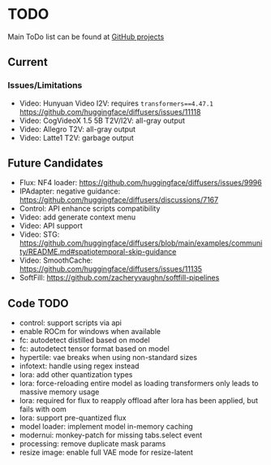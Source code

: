 # TODO

Main ToDo list can be found at [GitHub projects](https://github.com/users/vladmandic/projects)

## Current

### Issues/Limitations

- Video: Hunyuan Video I2V: requires `transformers==4.47.1` <https://github.com/huggingface/diffusers/issues/11118>  
- Video: CogVideoX 1.5 5B T2V/I2V: all-gray output  
- Video: Allegro T2V: all-gray output
- Video: Latte1 T2V: garbage output

## Future Candidates

- Flux: NF4 loader: <https://github.com/huggingface/diffusers/issues/9996>  
- IPAdapter: negative guidance: <https://github.com/huggingface/diffusers/discussions/7167>  
- Control: API enhance scripts compatibility  
- Video: add generate context menu  
- Video: API support  
- Video: STG: <https://github.com/huggingface/diffusers/blob/main/examples/community/README.md#spatiotemporal-skip-guidance>  
- Video: SmoothCache: https://github.com/huggingface/diffusers/issues/11135  
- SoftFill: https://github.com/zacheryvaughn/softfill-pipelines

## Code TODO

- control: support scripts via api
- enable ROCm for windows when available
- fc: autodetect distilled based on model
- fc: autodetect tensor format based on model
- hypertile: vae breaks when using non-standard sizes
- infotext: handle using regex instead
- lora: add other quantization types
- lora: force-reloading entire model as loading transformers only leads to massive memory usage
- lora: required for flux to reapply offload after lora has been applied, but fails with oom
- lora: support pre-quantized flux
- model loader: implement model in-memory caching
- modernui: monkey-patch for missing tabs.select event
- processing: remove duplicate mask params
- resize image: enable full VAE mode for resize-latent

